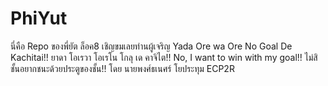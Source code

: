 # PhiYut
นี่คือ Repo ของพี่ยัต ล็อค8 เชิญขมเลยท่านผู้เจริญ
Yada Ore wa Ore No Goal De Kachitai!!
ยาดา โอเรวา โอเรโน โกลุ เด คาจิไต!!
No, I want to win with my goal!!
ไม่สิ ชั้นอยากชนะด้วยประตูของชั้น!!
โดย นายพงศ์ธเนศร์ โยประทุม ECP2R
